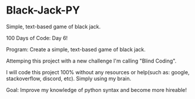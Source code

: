 # Black-Jack-PY
 Simple, text-based game of black jack.

100 Days of Code: Day 6!

Program: Create a simple, text-based game of black jack.

Attemping this project with a new challenge I'm calling "Blind Coding".

I will code this project 100% without any resources or help(such as: google, stackoverflow, discord, etc).
Simply using my brain.

Goal: Improve my knowledge of python syntax and become more hireable!
